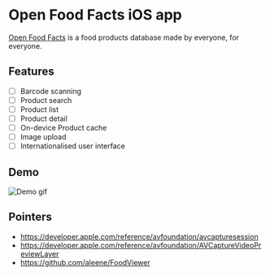 # Open Food Facts iOS app
[Open Food Facts](http://world.openfoodfacts.org/) is a food products database made by everyone, for everyone.

## Features

- [ ] Barcode scanning
- [ ] Product search
- [ ] Product list
- [ ] Product detail
- [ ] On-device Product cache
- [ ] Image upload
- [ ] Internationalised user interface

## Demo

![Demo gif](https://github.com/openfoodfacts/openfoodfacts-ios/blob/master/gif/demo.gif)

## Pointers

* https://developer.apple.com/reference/avfoundation/avcapturesession
* https://developer.apple.com/reference/avfoundation/AVCaptureVideoPreviewLayer
* https://github.com/aleene/FoodViewer
